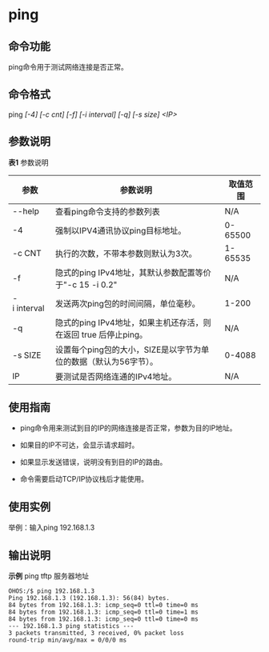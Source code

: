# ping


## 命令功能

ping命令用于测试网络连接是否正常。


## 命令格式

ping _[-4] [-c cnt] [-f] [-i interval] [-q] [-s size] &lt;IP&gt;_


## 参数说明

**表1** 参数说明

| 参数 | 参数说明 | 取值范围 | 
| -------- | -------- | -------- |
| --help | 查看ping命令支持的参数列表 | N/A | 
| -4 | 强制以IPV4通讯协议ping目标地址。 | 0-65500 | 
| -c&nbsp;CNT | 执行的次数，不带本参数则默认为3次。 | 1-65535 | 
| -f | 隐式的ping&nbsp;IPv4地址，其默认参数配置等价于"-c&nbsp;15&nbsp;-i&nbsp;0.2" | N/A | 
| -i&nbsp;interval | 发送两次ping包的时间间隔，单位毫秒。 | 1-200 | 
| -q | 隐式的ping&nbsp;IPv4地址，如果主机还存活，则在返回&nbsp;true&nbsp;后停止ping。 | N/A | 
| -s&nbsp;SIZE | 设置每个ping包的大小，SIZE是以字节为单位的数据（默认为56字节）。 | 0-4088 | 
| IP | 要测试是否网络连通的IPv4地址。 | N/A | 


## 使用指南

- ping命令用来测试到目的IP的网络连接是否正常，参数为目的IP地址。

- 如果目的IP不可达，会显示请求超时。

- 如果显示发送错误，说明没有到目的IP的路由。

- 命令需要启动TCP/IP协议栈后才能使用。


## 使用实例

举例：输入ping 192.168.1.3


## 输出说明

**示例** ping tftp 服务器地址

```
OHOS:/$ ping 192.168.1.3
Ping 192.168.1.3 (192.168.1.3): 56(84) bytes.
84 bytes from 192.168.1.3: icmp_seq=0 ttl=0 time=0 ms
84 bytes from 192.168.1.3: icmp_seq=0 ttl=0 time=1 ms
84 bytes from 192.168.1.3: icmp_seq=0 ttl=0 time=0 ms
--- 192.168.1.3 ping statistics ---
3 packets transmitted, 3 received, 0% packet loss
round-trip min/avg/max = 0/0/0 ms
```
